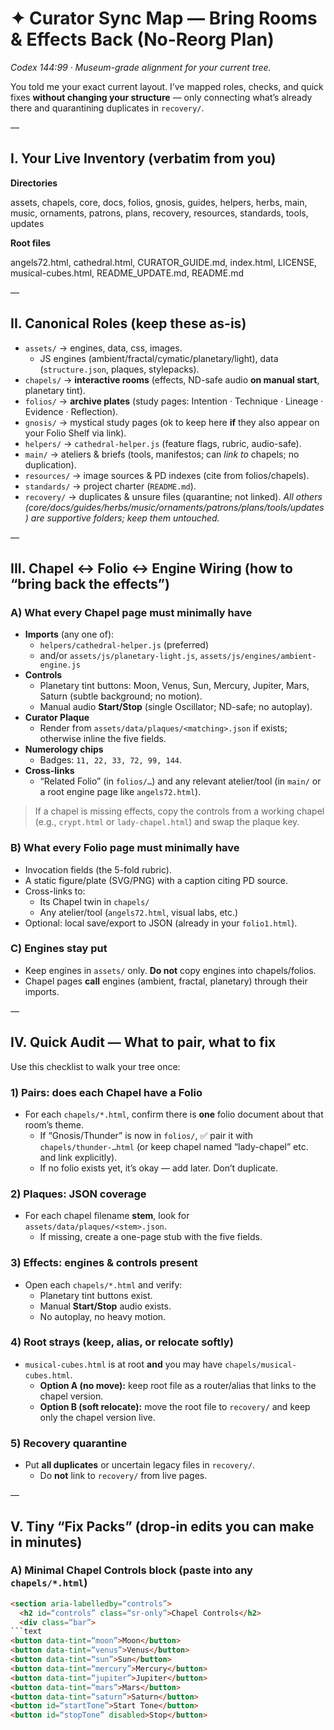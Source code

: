 # ✦ Curator Sync Map — Bring Rooms & Effects Back (No-Reorg Plan)

*Codex 144:99 · Museum-grade alignment for your current tree.*

You told me your exact current layout. I’ve mapped roles, checks, and quick fixes **without changing your structure** — only connecting what’s already there and quarantining duplicates in `recovery/`.

—

## I. Your Live Inventory (verbatim from you)

**Directories**

assets, chapels, core, docs, folios, gnosis, guides, helpers, herbs, main,
music, ornaments, patrons, plans, recovery, resources, standards, tools, updates

**Root files**

angels72.html, cathedral.html, CURATOR_GUIDE.md, index.html, LICENSE,
musical-cubes.html, README_UPDATE.md, README.md

—

## II. Canonical Roles (keep these as-is)

- `assets/` → engines, data, css, images.
  - JS engines (ambient/fractal/cymatic/planetary/light), data (`structure.json`, plaques, stylepacks).
- `chapels/` → **interactive rooms** (effects, ND-safe audio **on manual start**, planetary tint).
- `folios/` → **archive plates** (study pages: Intention · Technique · Lineage · Evidence · Reflection).
- `gnosis/` → mystical study pages (ok to keep here **if** they also appear on your Folio Shelf via link).
- `helpers/` → `cathedral-helper.js` (feature flags, rubric, audio-safe).
- `main/` → ateliers & briefs (tools, manifestos; can *link to* chapels; no duplication).
- `resources/` → image sources & PD indexes (cite from folios/chapels).
- `standards/` → project charter (`README.md`).
- `recovery/` → duplicates & unsure files (quarantine; not linked).
_All others (core/docs/guides/herbs/music/ornaments/patrons/plans/tools/updates) are supportive folders; keep them untouched._

—

## III. Chapel ↔ Folio ↔ Engine Wiring (how to “bring back the effects”)

### A) What every **Chapel** page must minimally have

- **Imports** (any one of):
  - `helpers/cathedral-helper.js` (preferred)
  - and/or `assets/js/planetary-light.js`, `assets/js/engines/ambient-engine.js`
- **Controls**
  - Planetary tint buttons: Moon, Venus, Sun, Mercury, Jupiter, Mars, Saturn (subtle background; no motion).
  - Manual audio **Start/Stop** (single Oscillator; ND-safe; no autoplay).
- **Curator Plaque**
  - Render from `assets/data/plaques/<matching>.json` if exists; otherwise inline the five fields.
- **Numerology chips**
  - Badges: `11, 22, 33, 72, 99, 144`.
- **Cross-links**
  - “Related Folio” (in `folios/…`) and any relevant atelier/tool (in `main/` or a root engine page like `angels72.html`).

> If a chapel is missing effects, copy the controls from a working chapel (e.g., `crypt.html` or `lady-chapel.html`) and swap the plaque key.

### B) What every **Folio** page must minimally have

- Invocation fields (the 5-fold rubric).
- A static figure/plate (SVG/PNG) with a caption citing PD source.
- Cross-links to:
  - Its Chapel twin in `chapels/`
  - Any atelier/tool (`angels72.html`, visual labs, etc.)
- Optional: local save/export to JSON (already in your `folio1.html`).

### C) Engines stay put

- Keep engines in `assets/` only. **Do not** copy engines into chapels/folios.
- Chapel pages **call** engines (ambient, fractal, planetary) through their imports.

—

## IV. Quick Audit — What to pair, what to fix

Use this checklist to walk your tree once:

### 1) Pairs: does each Chapel have a Folio

- For each `chapels/*.html`, confirm there is **one** folio document about that room’s theme.
  - If “Gnosis/Thunder” is now in `folios/`, ✅ pair it with `chapels/thunder-…html` (or keep chapel named “lady-chapel” etc. and link explicitly).
  - If no folio exists yet, it’s okay — add later. Don’t duplicate.

### 2) Plaques: JSON coverage

- For each chapel filename **stem**, look for `assets/data/plaques/<stem>.json`.
  - If missing, create a one-page stub with the five fields.

### 3) Effects: engines & controls present

- Open each `chapels/*.html` and verify:
  - Planetary tint buttons exist.
  - Manual **Start/Stop** audio exists.
  - No autoplay, no heavy motion.

### 4) Root strays (keep, alias, or relocate softly)

- `musical-cubes.html` is at root **and** you may have `chapels/musical-cubes.html`.
  - **Option A (no move):** keep root file as a router/alias that links to the chapel version.
  - **Option B (soft relocate):** move the root file to `recovery/` and keep only the chapel version live.

### 5) Recovery quarantine

- Put **all duplicates** or uncertain legacy files in `recovery/`.
  - Do **not** link to `recovery/` from live pages.

—

## V. Tiny “Fix Packs” (drop-in edits you can make in minutes)

### A) Minimal **Chapel Controls** block (paste into any `chapels/*.html`)

```html
<section aria-labelledby=“controls”>
  <h2 id=“controls” class=“sr-only”>Chapel Controls</h2>
  <div class=“bar”>
```text
<button data-tint=“moon”>Moon</button>
<button data-tint=“venus”>Venus</button>
<button data-tint=“sun”>Sun</button>
<button data-tint=“mercury”>Mercury</button>
<button data-tint=“jupiter”>Jupiter</button>
<button data-tint=“mars”>Mars</button>
<button data-tint=“saturn”>Saturn</button>
<button id=“startTone”>Start Tone</button>
<button id=“stopTone” disabled>Stop</button>
```
  </div>
</section>
<script type=“module”>
  import “../helpers/cathedral-helper.js”; // loads feature flags and safe defaults
  // Tint handlers
  document.querySelectorAll(“[data-tint]”).forEach(b=>{
```text
b.addEventListener(“click”, ()=>{
  const t=b.getAttribute(“data-tint”);
  document.body.className = “”; // clear
  document.body.classList.add(“t-“+t);
});
```
  });
  // ND-safe audio
  let ctx, osc, gain;
  const start=document.getElementById(“startTone”);
  const stop=document.getElementById(“stopTone”);
  function ensure(){ if(ctx) return;
```text
const AC=window.AudioContext||window.webkitAudioContext; ctx=new AC();
osc=ctx.createOscillator(); gain=ctx.createGain();
osc.type=“sine”; osc.frequency.value=210.42; gain.gain.value=0.04;
osc.connect(gain).connect(ctx.destination);
```
  }
  start.addEventListener(“click”, async ()=>{
```text
ensure(); if(ctx.state===“suspended”) await ctx.resume(); try{osc.start();}catch{}
start.disabled=true; stop.disabled=false;
```
  });
  stop.addEventListener(“click”, async ()=>{
```text
if(!ctx) return; try{osc.stop();}catch{} try{await ctx.close();}catch{}
ctx=osc=gain=null; stop.disabled=true; start.disabled=false;
```
  });
</script>
